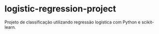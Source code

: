 # logistic-regression-project
Projeto de classificação utilizando regressão logística com Python e scikit-learn.
